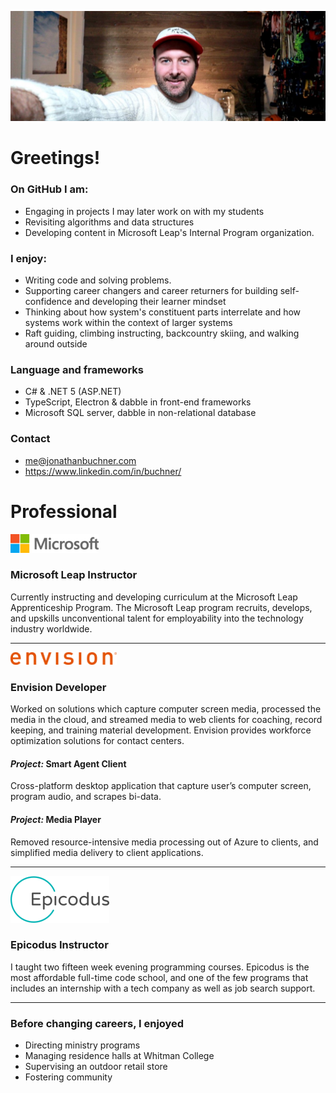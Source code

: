 
<!-- **JonathanBuchner/JonathanBuchner** is a ✨ _special_ ✨ repository because its `README.md` (this file) appears on your GitHub profile. -->

![Microsoft](./img/banner.jpg)

# Greetings!
### On GitHub I am:
- Engaging in projects I may later work on with my students
- Revisiting algorithms and data structures  
- Developing content in Microsoft Leap's Internal Program organization. 

### I enjoy:
- Writing code and solving problems. 
- Supporting career changers and career returners for building self-confidence and developing their learner mindset
- Thinking about how system's constituent parts interrelate and how systems work within the context of larger systems
- Raft guiding, climbing instructing, backcountry skiing, and walking around outside

### Language and frameworks
- C# & .NET 5 (ASP.NET)
- TypeScript, Electron & dabble in front-end frameworks
- Microsoft SQL server, dabble in non-relational database

### Contact
- me@jonathanbuchner.com
- https://www.linkedin.com/in/buchner/

# Professional

![Microsoft](./img/microsoft.png)
### Microsoft Leap Instructor

Currently instructing and developing curriculum at the Microsoft Leap Apprenticeship Program.  The Microsoft Leap program recruits, develops, and upskills unconventional talent for employability into the technology industry worldwide.

---

![Envision](./img/envision.png)
### **Envision**  Developer

Worked on solutions which capture computer screen media, processed the media in the cloud, and streamed media to web clients for coaching, record keeping, and training material development.  Envision provides workforce optimization solutions for contact centers.

#### *Project:* Smart Agent Client
Cross-platform desktop application that capture user’s computer screen, program audio, and scrapes bi-data.


#### *Project:* Media Player
Removed resource-intensive media processing out of Azure to clients, and simplified media delivery to client applications. 

---

![Epicodus](./img/epicodus.png)
### **Epicodus** Instructor

I taught two fifteen week evening programming courses.  Epicodus is the most affordable full-time code school, and one of the few programs that includes an internship with a tech company as well as job search support.

---

### Before changing careers, I enjoyed
- Directing ministry programs
- Managing residence halls at Whitman College
- Supervising an outdoor retail store
- Fostering community

